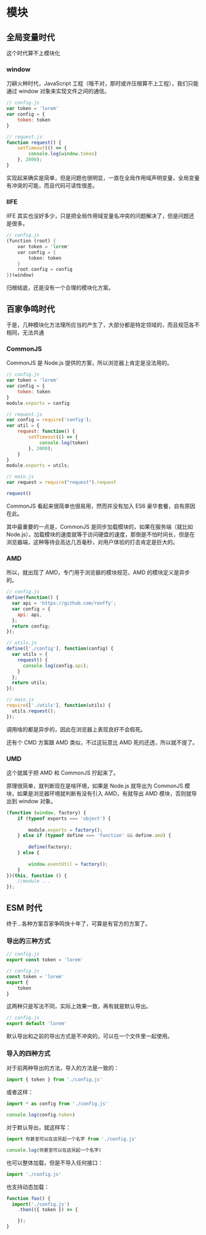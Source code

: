 # 模块

## 全局变量时代

这个时代算不上模块化

### window

刀耕火种时代，JavaScript 工程（哦不对，那时或许压根算不上工程），我们只能通过 window 对象来实现文件之间的通信。

```js
// config.js
var token = 'lorem'
var config = {
    token: token
}
```

```js
// request.js
function request() {
    setTimeout(() => {
        console.log(window.token)
    }, 2000);
}
```

实现起来确实是简单，但是问题也很明显，一直在全局作用域声明变量，全局变量有冲突的可能，而且代码可读性很差。

### IIFE

IIFE 其实也没好多少，只是把全局作用域变量名冲突的问题解决了，但是问题还是很多。

```rust
// config.js
(function (root) {
    var token = 'lorem'
    var config = {
        token: token
    }
    root.config = config
})(window)
```

归根结底，还是没有一个合理的模块化方案。

## 百家争鸣时代

于是，几种模块化方法理所应当的产生了，大部分都是特定领域的，而且规范各不相同，无法共通

### CommonJS

CommonJS 是 Node.js 提供的方案，所以浏览器上肯定是没法用的。

```js
// config.js
var token = 'lorem'
var config = {
    token: token
}
module.exports = config
```

```js
// request.js
var config = require('config');
var util = {
    request: function() {
        setTimeout(() => {
            console.log(token)
        }, 2000);
    }
}
module.exports = utils;
```

```js
// main.js
var request = require("request").request

request()
```

CommonJS 看起来很简单也很易用，然而并没有加入 ES6 豪华套餐，自有原因在此。

其中最重要的一点是，CommonJS 是同步加载模块的，如果在服务端（就比如 Node.js），加载模块的速度就等于访问硬盘的速度，那倒是不怕时间长，但是在浏览器端，这种等待会高达几百毫秒，对用户体验的打击肯定是巨大的。

### AMD

所以，就出现了 AMD，专门用于浏览器的模块规范，AMD 的模块定义是异步的。

```js
// config.js
define(function() {
  var api = 'https://github.com/ronffy';
  var config = {
    api: api,
  };
  return config;
});
```

```js
// utils.js
define(['./config'], function(config) {
  var utils = {
    request() {
      console.log(config.api);
    }
  };
  return utils;
});
```

```js
// main.js
require(['./utils'], function(utils) {
  utils.request();
});
```

调用啥的都是异步的，因此在浏览器上表现良好不会假死。

还有个 CMD 方案跟 AMD 类似，不过这玩意比 AMD 死的还透，所以就不提了。

### UMD

这个就属于把 AMD 和 CommonJS 拧起来了。

原理很简单，就判断现在是啥环境，如果是 Node.js 就导出为 CommonJS 模块，如果是浏览器环境就判断有没有引入 AMD，有就导出 AMD 模块，否则就导出到 window 对象。

```js
(function (window, factory) {
    if (typeof exports === 'object') {
     
        module.exports = factory();
    } else if (typeof define === 'function' && define.amd) {
     
        define(factory);
    } else {
     
        window.eventUtil = factory();
    }
})(this, function () {
    //module ...
});
```

## ESM 时代

终于...各种方案百家争鸣快十年了，可算是有官方的方案了。

### 导出的三种方式

```js
// config.js
export const token = 'lorem'
```

```js
// config.js
const token = 'lorem'
export {
    token
}
```

这两种只是写法不同，实际上效果一致，再有就是默认导出。

```js
// config.js
export default 'lorem'
```

默认导出和之前的导出方式是不冲突的，可以在一个文件里一起使用。

### 导入的四种方式

对于前两种导出的方法，导入的方法是一致的：

```js
import { token } from './config.js'
```

或者这样：

```js
import * as config from './config.js'

console.log(config.token)
```

对于默认导出，就这样写：

```js
import 你甚至可以在这另起一个名字 from './config.js'

console.log(你甚至可以在这另起一个名字)
```

也可以整体加载，但是不导入任何接口：

```js
import './config.js'
```

也支持动态加载：

```js
function foo() {
  import('./config.js')
    .then(({ token }) => {

    });
}
```
